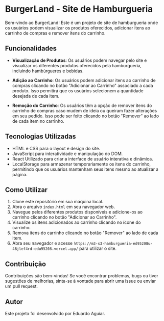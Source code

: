 #  BurgerLand - Site de Hamburgueria

Bem-vindo ao BurgerLand! Este é um projeto de site de hamburgueria onde os usuários podem visualizar os produtos oferecidos, adicionar itens ao carrinho de compras e remover itens do carrinho.

## Funcionalidades

- **Visualização de Produtos**: Os usuários podem navegar pelo site e visualizar os diferentes produtos oferecidos pela hamburgueria, incluindo hambúrgueres e bebidas.

- **Adição ao Carrinho**: Os usuários podem adicionar itens ao carrinho de compras clicando no botão "Adicionar ao Carrinho" associado a cada produto. Isso permitirá que os usuários selecionem a quantidade desejada de cada item.

- **Remoção do Carrinho**: Os usuários têm a opção de remover itens do carrinho de compras caso mudem de ideia ou queiram fazer alterações em seu pedido. Isso pode ser feito clicando no botão "Remover" ao lado de cada item no carrinho.

## Tecnologias Utilizadas

- HTML e CSS para o layout e design do site.
- JavaScript para interatividade e manipulação do DOM.
- React Utilizado para criar a interface de usuário interativa e dinâmica.
- LocalStorage para armazenar temporariamente os itens do carrinho, permitindo que os usuários mantenham seus itens mesmo ao atualizar a página.

## Como Utilizar

1. Clone este repositório em sua máquina local.
2. Abra o arquivo `index.html` em seu navegador web.
3. Navegue pelos diferentes produtos disponíveis e adicione-os ao carrinho clicando no botão "Adicionar ao Carrinho".
4. Visualize os itens adicionados ao carrinho clicando no ícone do carrinho.
5. Remova itens do carrinho clicando no botão "Remover" ao lado de cada item.
6. Abra seu navegador e acesse `https://m3-s3-hamburgueria-ed95208u-48jlef4rd-edu95208.vercel.app/` para utilizar o site.

## Contribuição

Contribuições são bem-vindas! Se você encontrar problemas, bugs ou tiver sugestões de melhorias, sinta-se à vontade para abrir uma issue ou enviar um pull request.

## Autor

Este projeto foi desenvolvido por Eduardo Aguiar.
